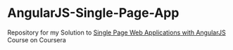 # AngularJS-Single-Page-App
Repository for my Solution to [Single Page Web Applications with AngularJS](https://www.coursera.org/learn/single-page-web-apps-with-angularjs/) Course on Coursera
